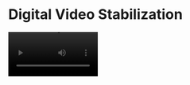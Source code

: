 # Digital Video Stabilization

<video src='https://github.com/zzharsh/CS763-Assignments/blob/main/Ass-6/1.avi' width=180/>
